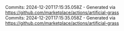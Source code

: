 Commits: 2024-12-20T17:15:35.058Z - Generated via https://github.com/marketplace/actions/artificial-grass
<br>
Commits: 2024-12-20T17:15:35.058Z - Generated via https://github.com/marketplace/actions/artificial-grass
<br>
